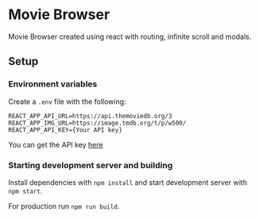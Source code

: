 # Movie Browser

Movie Browser created using react with routing, infinite scroll and modals.

## Setup

### Environment variables

Create a `.env` file with the following:

```
REACT_APP_API_URL=https://api.themoviedb.org/3
REACT_APP_IMG_URL=https://image.tmdb.org/t/p/w500/
REACT_APP_API_KEY={Your API key}
```

You can get the API key [here](https://www.themoviedb.org/documentation/api)

### Starting development server and building

Install dependencies with `npm install` and start development server with `npm start`.

For production run `npm run build`.
